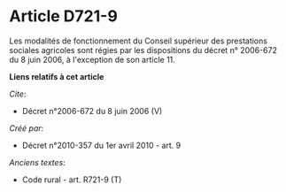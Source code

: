 # Article D721-9

Les modalités de fonctionnement du Conseil supérieur des prestations sociales agricoles sont régies par les dispositions du
décret n° 2006-672 du 8 juin 2006, à l'exception de son article 11.

**Liens relatifs à cet article**

_Cite_:

  - Décret n°2006-672 du 8 juin 2006 (V)

_Créé par_:

  - Décret n°2010-357 du 1er avril 2010 - art. 9

_Anciens textes_:

  - Code rural - art. R721-9 (T)
